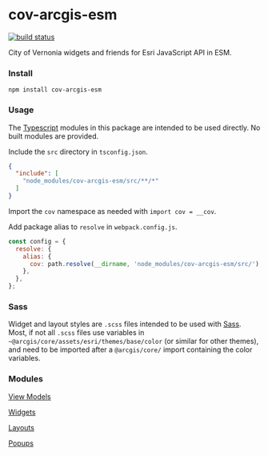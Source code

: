 # cov-arcgis-esm

[![build status][travis-img]][travis-url]

[travis-img]: https://img.shields.io/travis/CityOfVernonia/cov-arcgis-esm/main.svg?style=flat-square
[travis-url]: https://travis-ci.com/CityOfVernonia/cov-arcgis-esm

City of Vernonia widgets and friends for Esri JavaScript API in ESM.

### Install

```shell
npm install cov-arcgis-esm
```

### Usage

The [Typescript](https://www.typescriptlang.org/) modules in this package are intended to be used directly. No built modules are provided.

Include the `src` directory in `tsconfig.json`.

```json
{
  "include": [
    "node_modules/cov-arcgis-esm/src/**/*"
  ]
}
```

Import the `cov` namespace as needed with `import cov = __cov`.

Add package alias to `resolve` in `webpack.config.js`.

```javascript
const config = {
  resolve: {
    alias: {
      cov: path.resolve(__dirname, 'node_modules/cov-arcgis-esm/src/'),
    },
  },
};
```

### Sass

Widget and layout styles are `.scss` files intended to be used with [Sass](https://sass-lang.com/). Most, if not all `.scss` files use variables in `~@arcgis/core/assets/esri/themes/base/color` (or similar for other themes), and need to be imported after a `@arcgis/core/` import containing the color variables.

### Modules

[View Models](./src/viewModels/)

[Widgets](./src/widgets/)

[Layouts](./src/layouts/)

[Popups](./src/popups/)
